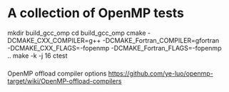 # A collection of OpenMP tests

mkdir build_gcc_omp
cd build_gcc_omp
cmake -DCMAKE_CXX_COMPILER=g++ -DCMAKE_Fortran_COMPILER=gfortran \
      -DCMAKE_CXX_FLAGS=-fopenmp -DCMAKE_Fortran_FLAGS=-fopenmp \
      ..
make -k -j 16
ctest

###
OpenMP offload compiler options
https://github.com/ye-luo/openmp-target/wiki/OpenMP-offload-compilers
